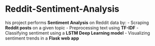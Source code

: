 # Reddit-Sentiment-Analysis
his project performs **Sentiment Analysis** on Reddit data by: - Scraping **Reddit posts** on a given topic - Preprocessing text using **TF-IDF** - Classifying sentiment using a **LSTM Deep Learning model** - Visualizing sentiment trends in a **Flask web app**
